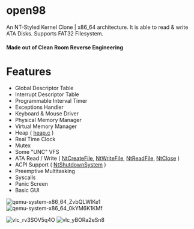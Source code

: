 # open98
An NT-Styled Kernel Clone | x86_64 architecture. It is able to read & write ATA Disks. Supports FAT32 Filesystem.
#### Made out of Clean Room Reverse Engineering

# Features
- Global Descriptor Table
- Interrupt Descriptor Table
- Programmable Interval Timer
- Exceptions Handler
- Keyboard & Mouse Driver
- Physical Memory Manager
- Virtual Memory Manager
- Heap ( [heap.c](https://github.com/n00bes/open98/blob/52ae7de0c150f7432103f8f936a1de52e2d3bb07/ntoskrnl/mm/heap.c) )
- Real Time Clock
- Mutex
- Some "UNC" VFS
- ATA Read / Write ( [NtCreateFile](https://github.com/n00bes/open98/blob/52ae7de0c150f7432103f8f936a1de52e2d3bb07/ntoskrnl/fsrtl/drive.c#L4), [NtWriteFile](https://github.com/n00bes/open98/blob/52ae7de0c150f7432103f8f936a1de52e2d3bb07/ntoskrnl/fsrtl/drive.c#L49), [NtReadFile](https://github.com/n00bes/open98/blob/52ae7de0c150f7432103f8f936a1de52e2d3bb07/ntoskrnl/fsrtl/drive.c#L88), [NtClose](https://github.com/n00bes/open98/blob/52ae7de0c150f7432103f8f936a1de52e2d3bb07/ntoskrnl/fsrtl/drive.c#L132) )
- ACPI Support ( [NtShutdownSystem](https://github.com/n00bes/open98/blob/52ae7de0c150f7432103f8f936a1de52e2d3bb07/ntoskrnl/hal/acpi/shutdown.c#L31) )
- Preemptive Multitasking
- Syscalls
- Panic Screen
- Basic GUI

![qemu-system-x86_64_ZvbQLWIKe1](https://user-images.githubusercontent.com/68382500/156880300-ca718f2f-33f9-4493-8f93-91b8ff5ab487.png)
![qemu-system-x86_64_0kYM6K1KMf](https://user-images.githubusercontent.com/68382500/156881165-d2cdcf8d-f91b-4336-a475-8dcc1ed2b1b5.png)


![vlc_rv3SOV5q4O](https://user-images.githubusercontent.com/68382500/156881195-6a093b2e-fc0e-4f81-8fc2-da61509d779e.png)
![vlc_yBORa2eSn8](https://user-images.githubusercontent.com/68382500/156881224-6049b673-ca59-463a-aa17-d6054fedddad.png)

